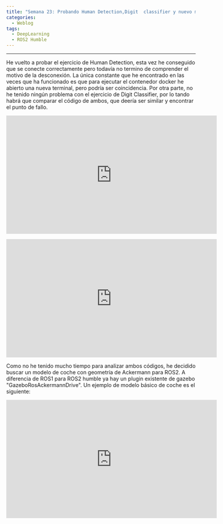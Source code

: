 ```yaml
---
title: "Semana 23: Probando Human Detection,Digit  classifier y nuevo modelo de coche"
categories:
  - Weblog
tags:
  - DeepLearning
  - ROS2 Humble
---
```


---

He vuelto a probar el ejercicio de Human Detection, esta vez he conseguido que se conecte correctamente pero todavía no termino de comprender el motivo de la desconexión. La única constante que he encontrado en las veces que ha funcionado es que para ejecutar el contenedor docker he abierto una nueva terminal, pero podría ser coincidencia. Por otra parte, no he tenido ningún problema con el ejercicio de Digit Classifier, por lo tando habrá que comparar el código de ambos, que deería ser similar y encontrar el punto de fallo.

<p align="center">
<iframe width="560" height="315" src="https://youtu.be/PaoNVwhIHZM" title="YouTube video player" frameborder="0" allow="accelerometer; autoplay; clipboard-write; encrypted-media; gyroscope; picture-in-picture" allowfullscreen></iframe>
</p>  

<p align="center">
<iframe width="560" height="315" src="https://youtu.be/vNOw1cCj7Ik" title="YouTube video player" frameborder="0" allow="accelerometer; autoplay; clipboard-write; encrypted-media; gyroscope; picture-in-picture" allowfullscreen></iframe>
</p>  


Como no he tenido mucho tiempo para analizar ambos códigos, he decidido buscar un modelo de coche con geometría de Ackermann para ROS2. A diferencia de ROS1 para ROS2 humble ya hay un plugin existente de gazebo "GazeboRosAckermannDrive". Un ejemplo de modelo básico de coche es el siguiente:

<p align="center">
<iframe width="560" height="315" src="https://youtu.be/WfqCGtODuDo" title="YouTube video player" frameborder="0" allow="accelerometer; autoplay; clipboard-write; encrypted-media; gyroscope; picture-in-picture" allowfullscreen></iframe>
</p>  